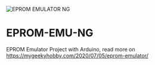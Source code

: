 ![EPROM EMULATOR NG](https://github.com/Kris-Sekula/EPROM-EMU-NG/blob/master/Pictures/EMU_1.0b_ready_descr.jpg)
# EPROM-EMU-NG
EPROM Emulator Project with Arduino, read more on https://mygeekyhobby.com/2020/07/05/eprom-emulator/
